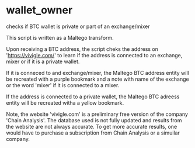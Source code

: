 # wallet_owner
checks if BTC wallet is private or part of an exchange/mixer

This script is written as a Maltego transform.

Upon receiving a BTC address, the script cheks the address on 'https://vivigle.com/' to learn if the address is connected to an exchange, mixer or if it is a private wallet.

If it is conneced to and exchange/mixer, the Maltego BTC address entity will be recreated with a purple bookmark and a note with name of the exchange or the word 'mixer' if it is connected to a mixer.

If the address is connected to a private wallet, the Maltego BTC adreess entity will be recreated witha a yellow bookmark.

Note, the website 'vivigle.com' is a preliminary free version of the company 'Chain Analysis'.  The database used is not fully updated and results from the website are not always accurate.  To get more accurate results, one would have to purchase a subscription from Chain Analysis or a simuilar company.
